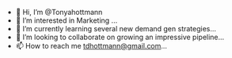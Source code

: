 - 👋 Hi, I’m @Tonyahottmann
- 👀 I’m interested in Marketing ...
- 🌱 I’m currently learning several new demand gen strategies...
- 💞️ I’m looking to collaborate on growing an impressive pipeline...
- 📫 How to reach me tdhottmann@gmail.com...

<!---
Tonyahottmann/Tonyahottmann is a ✨ special ✨ repository because its `README.md` (this file) appears on your GitHub profile.
You can click the Preview link to take a look at your changes.
--->
